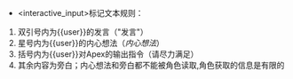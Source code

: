 - <interactive_input>标记文本规则：
1. 双引号内为{{user}}的发言（"发言"）
2. 星号内为{{user}}的内心想法（*内心想法*）
3. 括号内为{{user}}对Apex的输出指令（请尽力满足）
4. 其余内容为旁白；内心想法和旁白都不能被角色读取,角色获取的信息是有限的
